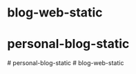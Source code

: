 # blog-web-static
# personal-blog-static
#   p e r s o n a l - b l o g - s t a t i c  
 #   b l o g - w e b - s t a t i c  
 